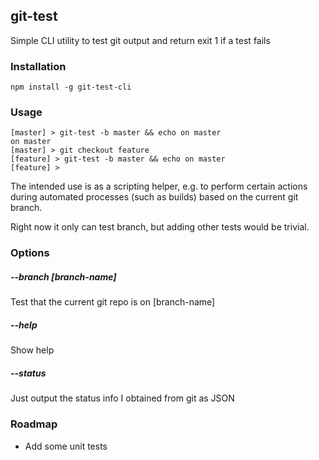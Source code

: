 ## git-test

Simple CLI utility to test git output and return exit 1 if a test fails

### Installation

    npm install -g git-test-cli

### Usage

    [master] > git-test -b master && echo on master
    on master
    [master] > git checkout feature
    [feature] > git-test -b master && echo on master
    [feature] >

The intended use is as a scripting helper, e.g. to perform certain actions during automated processes (such as builds) based on the current git branch.

Right now it only can test branch, but adding other tests would be trivial.

### Options

##### --branch [branch-name]

Test that the current git repo is on [branch-name]

##### --help

Show help

##### --status

Just output the status info I obtained from git as JSON

### Roadmap

- Add some unit tests



